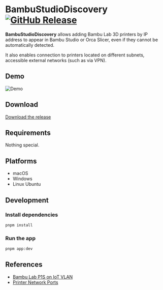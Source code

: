 # BambuStudioDiscovery [![GitHub Release](https://img.shields.io/github/v/release/hardfury-labs/BambuStudioDiscovery)](https://github.com/hardfury-labs/BambuStudioDiscovery/releases)

**BambuStudioDiscovery** allows adding Bambu Lab 3D printers by IP address to appear in Bambu Studio or Orca Slicer, even if they cannot be automatically detected.

It also enables connection to printers located on different subnets, accessible external networks (such as via VPN).

## Demo

![Demo](./screenshots/demo.gif)

## Download

[Download the release](https://github.com/hardfury-labs/BambuStudioDiscovery/releases)

## Requirements

Nothing special.

## Platforms

- macOS
- Windows
- Linux Ubuntu

## Development

### Install dependencies

```bash
pnpm install
```

### Run the app

```bash
pnpm app:dev
```

## References

- [Bambu Lab P1S on IoT VLAN](https://nuxx.net/blog/2024/12/19/bambu-lab-p1s-on-iot-vlan/)
- [Printer Network Ports](https://wiki.bambulab.com/en/general/printer-network-ports)
